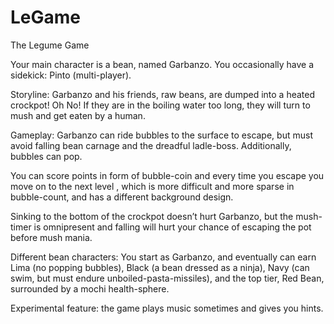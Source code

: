 # LeGame
The Legume Game

Your main character is a bean, named Garbanzo. You occasionally have a sidekick: Pinto (multi-player).

Storyline:
Garbanzo and his friends, raw beans, are dumped into a heated crockpot! Oh No! If they are in the boiling water too long, they will turn to mush and get eaten by a human.

Gameplay:
Garbanzo can ride bubbles to the surface to escape, but must avoid falling bean carnage and the dreadful ladle-boss. Additionally, bubbles can pop.

You can score points in form of bubble-coin and every time you escape you move on to the next level , which is more difficult and more sparse in bubble-count, and has a different background design. 

Sinking to the bottom of the crockpot doesn’t hurt Garbanzo, but the mush-timer is omnipresent and falling will hurt your chance of escaping the pot before mush mania.

Different bean characters:
You start as Garbanzo, and eventually can earn Lima (no popping bubbles), Black (a bean dressed as a ninja), Navy (can swim, but must endure unboiled-pasta-missiles), and the top tier, Red Bean, surrounded by a mochi health-sphere.

Experimental feature: the game plays music sometimes and gives you hints.
